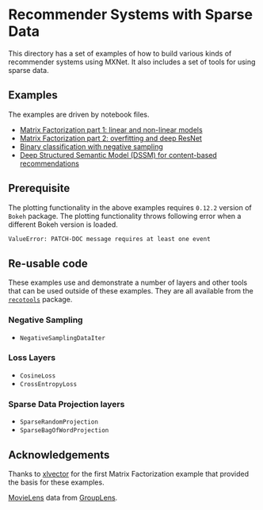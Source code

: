 # Recommender Systems with Sparse Data

This directory has a set of examples of how to build various kinds of recommender systems
using MXNet.  It also includes a set of tools for using sparse data.

## Examples

The examples are driven by notebook files.

* [Matrix Factorization part 1: linear and non-linear models](demo1-MF.ipynb)
* [Matrix Factorization part 2: overfitting and deep ResNet](demo1-MF2-fancy.ipynb)
* [Binary classification with negative sampling](demo2-binary.ipynb)
* [Deep Structured Semantic Model (DSSM) for content-based recommendations](demo3-dssm.ipynb)

## Prerequisite

The plotting functionality in the above examples requires ```0.12.2``` version of ```Bokeh``` package. The plotting functionality throws following error when a different Bokeh version is loaded.
```bash
ValueError: PATCH-DOC message requires at least one event
```

## Re-usable code

These examples use and demonstrate a number of layers and other tools that can be used outside of these examples.  They are all available from the [`recotools`](recotools.py) package.

### Negative Sampling

* `NegativeSamplingDataIter` 

### Loss Layers

* `CosineLoss`
* `CrossEntropyLoss`

### Sparse Data Projection layers

* `SparseRandomProjection`
* `SparseBagOfWordProjection`

## Acknowledgements

Thanks to [xlvector](https://github.com/xlvector/) for the first Matrix Factorization example
that provided the basis for these examples.

[MovieLens](http://grouplens.org/datasets/movielens/) data from [GroupLens](http://grouplens.org/).

